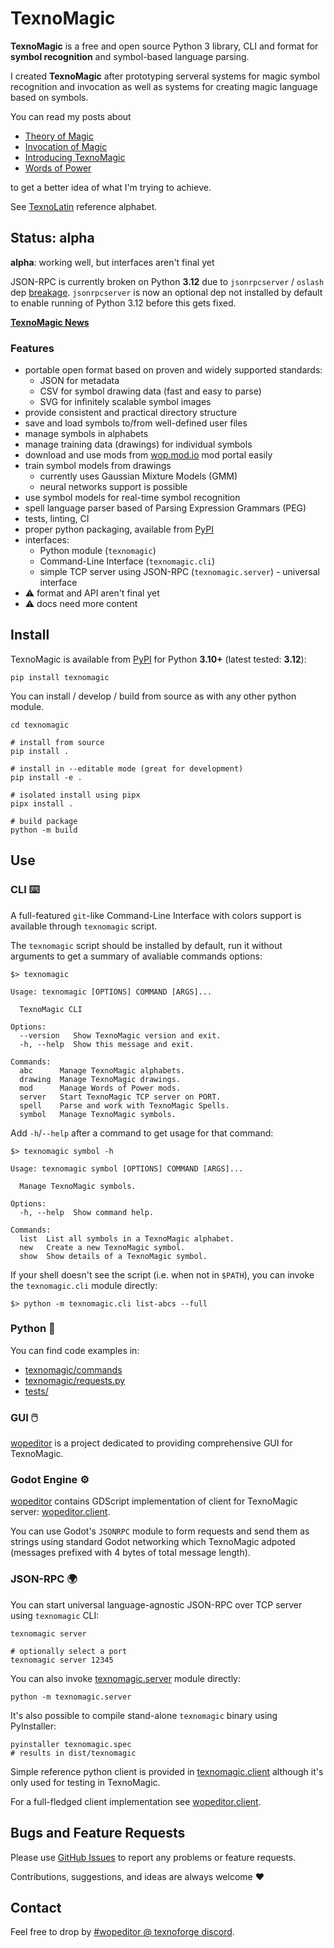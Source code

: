 # TexnoMagic

**TexnoMagic** is a free and open source Python 3 library, CLI and format for
**symbol recognition** and symbol-based language parsing.

I created **TexnoMagic** after prototyping serveral systems for magic
symbol recognition and invocation as well as systems for creating magic
language based on symbols.

You can read my posts about

* [Theory of Magic](https://texnoforge.dev/words-of-power-devlog-1-theory-of-magic.html)
* [Invocation of Magic](https://texnoforge.dev/words-of-power-devlog-2-invocation-of-magic.html)
* [Introducing TexnoMagic](https://texnoforge.dev/n/words-of-power-devlog-6-introducing-texnomagic/)
* [Words of Power](https://texnoforge.dev/words-of-power/)

to get a better idea of what I'm trying to achieve.

See [TexnoLatin](https://github.com/texnoforge/texnolatin) reference alphabet.


## Status: alpha

**alpha**: working well, but interfaces aren't final yet

JSON-RPC is currently broken on Python **3.12** due to `jsonrpcserver` / `oslash` dep
[breakage](https://github.com/explodinglabs/jsonrpcserver/issues/273).
`jsonrpcserver` is now an optional dep not installed by default to enable
running of Python 3.12 before this gets fixed.

**[TexnoMagic News](news.md)**


### Features

- portable open format based on proven and widely supported standards:
  - JSON for metadata
  - CSV for symbol drawing data (fast and easy to parse)
  - SVG for infinitely scalable symbol images
- provide consistent and practical directory structure
- save and load symbols to/from well-defined user files
- manage symbols in alphabets
- manage training data (drawings) for individual symbols
- download and use mods from [wop.mod.io] mod portal easily
- train symbol models from drawings
  - currently uses Gaussian Mixture Models (GMM)
  - neural networks support is possible
- use symbol models for real-time symbol recognition
- spell language parser based of Parsing Expression Grammars (PEG)
- tests, linting, CI
- proper python packaging, available from [PyPI]
- interfaces:
  - Python module (`texnomagic`)
  - Command-Line Interface (`texnomagic.cli`)
  - simple TCP server using JSON-RPC (`texnomagic.server`) - universal interface
- ⚠ format and API aren't final yet
- ⚠ docs need more content


## Install

TexnoMagic is available from [PyPI] for Python **3.10+** (latest tested: **3.12**):

```
pip install texnomagic
```

You can install / develop / build from source as with any other python module.


```
cd texnomagic

# install from source
pip install .

# install in --editable mode (great for development)
pip install -e .

# isolated install using pipx
pipx install .

# build package
python -m build
```


## Use


### CLI ⌨️

A full-featured `git`-like Command-Line Interface with colors support is
available through `texnomagic` script.

The `texnomagic` script should be installed by default, run it without arguments
to get a summary of avaliable commands options:

```
$> texnomagic

Usage: texnomagic [OPTIONS] COMMAND [ARGS]...

  TexnoMagic CLI

Options:
  --version   Show TexnoMagic version and exit.
  -h, --help  Show this message and exit.

Commands:
  abc      Manage TexnoMagic alphabets.
  drawing  Manage TexnoMagic drawings.
  mod      Manage Words of Power mods.
  server   Start TexnoMagic TCP server on PORT.
  spell    Parse and work with TexnoMagic Spells.
  symbol   Manage TexnoMagic symbols.
```

Add `-h`/`--help` after a command to get usage for that command:

```
$> texnomagic symbol -h

Usage: texnomagic symbol [OPTIONS] COMMAND [ARGS]...

  Manage TexnoMagic symbols.

Options:
  -h, --help  Show command help.

Commands:
  list  List all symbols in a TexnoMagic alphabet.
  new   Create a new TexnoMagic symbol.
  show  Show details of a TexnoMagic symbol.
```

If your shell doesn't see the script (i.e. when not in `$PATH`), you can invoke
the `texnomagic.cli` module directly:

```
$> python -m texnomagic.cli list-abcs --full
```

### Python 🐍

You can find code examples in:

* [texnomagic/commands](https://github.com/texnoforge/texnomagic/tree/master/texnomagic/commands)
* [texnomagic/requests.py](https://github.com/texnoforge/texnomagic/blob/master/texnomagic/requests.py)
* [tests/](https://github.com/texnoforge/texnomagic/tree/master/tests)


### GUI 🖱️

[wopeditor] is a project dedicated to providing comprehensive GUI for
TexnoMagic.


### Godot Engine ⚙️

[wopeditor] contains GDScript implementation of client for TexnoMagic
server: [wopeditor.client].

You can use Godot's `JSONRPC` module to form requests and send them as strings
using standard Godot networking which TexnoMagic adpoted (messages prefixed with
4 bytes of total message length).


### JSON-RPC 🌍

You can start universal language-agnostic JSON-RPC over TCP server using `texnomagic` CLI:

```
texnomagic server

# optionally select a port
texnomagic server 12345
```

You can also invoke [texnomagic.server] module directly:

```
python -m texnomagic.server
```

It's also possible to compile stand-alone `texnomagic` binary using PyInstaller:

```
pyinstaller texnomagic.spec
# results in dist/texnomagic
```

Simple reference python client is provided in [texnomagic.client] although it's
only used for testing in TexnoMagic.

For a full-fledged client implementation see [wopeditor.client].


## Bugs and Feature Requests

Please use [GitHub Issues](https://github.com/texnoforge/texnomagic/issues)
to report any problems or feature requests.

Contributions, suggestions, and ideas are always welcome ♥


## Contact

Feel free to drop by
[#wopeditor @ texnoforge discord](https://discord.gg/Dq3vaeg3pG).


[wopeditor]: https://texnoforge.github.io/wopeditor/
[texnomagic.client]: https://github.com/texnoforge/texnomagic/blob/master/texnomagic/client.py
[texnomagic.server]: https://github.com/texnoforge/texnomagic/blob/master/texnomagic/server.py
[wopeditor.client]: https://github.com/texnoforge/wopeditor/blob/master/texnomagic/client.gd
[PyPI]: https://pypi.org/project/texnomagic/
[wop.mod.io]: https://wop.mod.io
